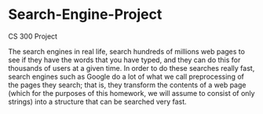 # Search-Engine-Project
CS 300 Project 

The search engines in real life, search hundreds of millions web pages to see if they have the words that you have typed, and they can do this for thousands of users at a given time. In order to do these searches really fast, search engines such as Google do a lot of what we call preprocessing of the pages they search; that is, they transform the contents of a web page (which for the purposes of this homework, we will assume to consist of only strings) into a structure that can be searched very fast. 
